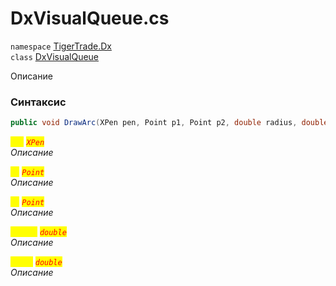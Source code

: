 
# DxVisualQueue.cs
`namespace` [TigerTrade.Dx](../TigerTrade.Dx.md)  
    `class` [DxVisualQueue](../../DxVisualQueue.cs.md)

Описание

### Синтаксис
```csharp
public void DrawArc(XPen pen, Point p1, Point p2, double radius, double angle)
```

<mark style="color:yellow;">`pen`</mark> <mark style="color:red;">*`XPen`*</mark>  
 *Описание*  
  
<mark style="color:yellow;">`p1`</mark> <mark style="color:red;">*`Point`*</mark>  
 *Описание*  
  
<mark style="color:yellow;">`p2`</mark> <mark style="color:red;">*`Point`*</mark>  
 *Описание*  
  
<mark style="color:yellow;">`radius`</mark> <mark style="color:red;">*`double`*</mark>  
 *Описание*  
  
<mark style="color:yellow;">`angle`</mark> <mark style="color:red;">*`double`*</mark>  
 *Описание*  
  

                    
                    